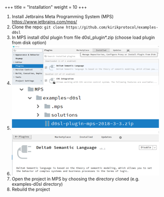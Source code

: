 +++
title = "Installation"
weight = 10
+++

1. Install Jetbrains Meta Programming System (MPS) https://www.jetbrains.com/mps/
1. Clone the repo: `git clone https://github.com/kirikprotocol/examples-d0sl`
1. In MPS install d0sl plugin from file d0sl_plugin*.zip (choose load plugin from disk option)
  1. ![Install plugin](install-plugin-1.png)
  1. ![Install plugin](install-plugin-2.png)
  1. ![Install plugin](install-plugin-3.png)
1. Open the project in MPS by choosing the directory cloned (e.g. examples-d0sl directory)
1. Rebuild the project